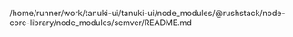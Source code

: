 /home/runner/work/tanuki-ui/tanuki-ui/node_modules/@rushstack/node-core-library/node_modules/semver/README.md